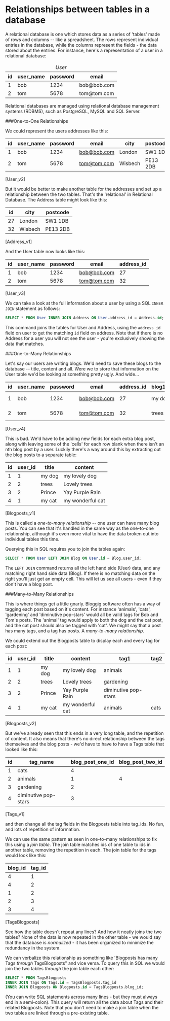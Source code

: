 Relationships between tables in a database
====================

A relational database is one which stores data as a series of 'tables' made of
rows and columns -- like a spreadsheet. The rows represent individual entries in
the database, while the columns represent the fields - the data stored about the
entries. For instance, here's a representation of a user in a relational
database:

<table>
  <thead>
    <tr>
      <td colspan="4" align="center"><i>User</i></td>
    </tr>
    <tr>
      <th>id</th>
      <th>user_name</th>
      <th>password</th>
      <th>email</th>
    </tr>
  </thead>
  <tbody>
    <tr>
      <td>1</td>
      <td>bob</td>
      <td>1234</td>
      <td>bob@bob.com</td>
    </tr>
    <tr>
      <td>2</td>
      <td>tom</td>
      <td>5678</td>
      <td>tom@tom.com</td>
    </tr>
  </tbody>
</table>

Relational databases are managed using relational database management systems
(RDBMS), such as PostgreSQL, MySQL and SQL Server.

###One-to-One Relationships

We could represent the users addresses like this:

|      id | user_name | password | email       |city | postcode|
|---------|-----------|----------|-------------|-------|-------|
|  1      | bob       | 1234     | bob@bob.com |London|SW1 1DB|
|  2      | tom       | 5678     | tom@tom.com |Wisbech|PE13 2DB|
[User_v2]

But it would be better to make another table for the addresses and set up
a relationship between the two tables. That's the 'relational' in Relational
Database. The Address table might look like this:

| id |  city | postcode |
|---|---|---|
| 27 |London|SW1 1DB|
| 32 |Wisbech|PE13 2DB|
[Address_v1]

And the User table now looks like this:

|      id | user_name | password | email       | address_id |
|---------|-----------|----------|-------------|----------|
|  1      | bob       | 1234     | bob@bob.com |  27 |
|  2      | tom       | 5678     | tom@tom.com |  32 |
[User_v3]

We can take a look at the full information about a user by using a SQL
`INNER JOIN` statement as follows:

```SQL
SELECT * FROM User INNER JOIN Address ON User.address_id = Address.id;
```

This command joins the tables for User and Address, using the `address_id` field
on user to get the matching `id` field on address. Note that if there is no
Address for a user you will not see the user - you're exclusively showing the
data that matches.

###One-to-Many Relationships

Let's say our users are writing blogs. We'd need to save these blogs to the
database -- title, content and all. Were we to store that information on the
User table we'd be looking at something pretty ugly. And wide...

|      id | user_name | password | email       | address_id | blog1_title| blog1_content| blog2_title| blog2_content|
|---------|-----------|----------|-------------|----------|---|---|---|---|
|  1      | bob       | 1234     | bob@bob.com |  27 | my dog| my lovely dog| my cat| my wonderful cat|
|  2      | tom       | 5678     | tom@tom.com |  32 | trees | Lovely trees| Prince| Yay Purple Rain |
[User_v4]

This is bad. We'd have to be adding new fields for each extra blog post, along
with leaving some of the 'cells' for each row blank when there isn't an nth
blog post by a user. Luckily there's a way around this by extracting out
the blog posts to a separate table:

|id | user_id | title | content |
|---|---|---|---|
|1 | 1 | my dog | my lovely dog |
|2 | 2 | trees | Lovely trees |
|3 | 2 | Prince | Yay Purple Rain|
|4 | 1 | my cat | my wonderful cat|
[Blogposts_v1]

This is called a *one-to-many relationship* -- one user can have many blog
posts. You can see that it's handled in the same way as the one-to-one
relationship, although it's even more vital to have the data broken out into
individual tables this time.

Querying this in SQL requires you to join the tables again:

```SQL
SELECT * FROM User LEFT JOIN Blog ON User.id = Blog.user_id;
```

The `LEFT JOIN` command returns all the left hand side (User) data, and any
matching right hand side data (Blog). If there is no matching data on the right
you'll just get an empty cell. This will let us see all users - even if they
don't have a blog post.

###Many-to-Many Relationships

This is where things get a little gnarly. Bloggig software often has a way of
tagging each post based on it's content. For instance 'animals', 'cats', 'gardening' and
'diminutive pop-stars' would all be valid tags for Bob and Tom's posts.  The
'animal' tag would apply to both the dog and the cat post, and the cat post
should also be tagged with 'cat'. We might say that a post has many tags, and
a tag has posts. A *many-to-many relationship*.

We could extend out the Blogposts table to display each and every tag for each
post:

|id | user_id | title | content | tag1 | tag2|
|---|---|---|---|---|---|
|1 | 1 | my dog | my lovely dog | animals| |
|2 | 2 | trees | Lovely trees | gardening| |
|3 | 2 | Prince | Yay Purple Rain| diminutive pop-stars| |
|4 | 1 | my cat | my wonderful cat| animals| cats|
[Blogposts_v2]

But we've already seen that this ends in a very long table, and the repetition
of content. It also means that there's no direct relationship between the
tags themselves and the blog posts - we'd have to have to have a Tags table that looked
like this:

|id | tag_name| blog_post_one_id| blog_post_two_id|
|---|---|---|---|
|1 | cats | 4| |
|2 | animals|1 |4 |
|3 | gardening|2 | |
|4 | diminutive pop-stars|3 | |
[Tags_v1]

and then change all the tag fields in the Blogposts table into tag_ids. No fun,
and lots of repetition of information.

We can use the same pattern as seen in one-to-many relationships to fix this
using a *join table*. The join table matches ids of one table to ids in another
table, removing the repetition in each. The join table for the tags would look
like this:

|blog_id|tag_id|
|---|---|
|4| 1|
|4| 2|
|1 |2|
|2 |3|
|3| 4|
[TagsBlogposts]

See how the table doesn't repeat any lines? And how it neatly joins the two
tables? None of the data is now repeated in the other table - we would say that
the database is *normalized* - it has been organized to minimize the redundancy
in the system.

We can verbalize this relationship as something like 'Blogposts has many Tags
*through* TagsBlogposts" and vice versa. To query this in SQL we would join the
two tables *through* the join table each other:

```SQL
SELECT * FROM TagsBlogposts
INNER JOIN Tags ON Tags.id = TagsBlogposts.tag_id
INNER JOIN Blogposts ON Blogposts.id = TagsBlogposts.blog_id;
```

(You can write SQL statements across many lines - but they must always end in
a semi-colon). This query will return all the data about Tags and their related
Blogposts. Note that you don't need to make a join table when the two tables are
linked through a pre-existing table.
